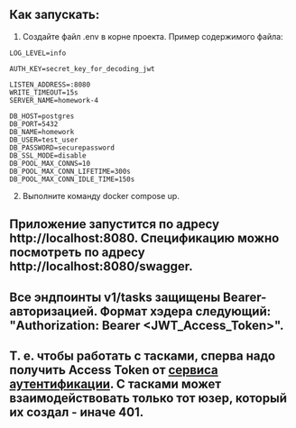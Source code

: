 ## Как запускать:
1. Создайте файл .env в корне проекта. Пример содержимого файла:
```console
LOG_LEVEL=info

AUTH_KEY=secret_key_for_decoding_jwt

LISTEN_ADDRESS=:8080
WRITE_TIMEOUT=15s
SERVER_NAME=homework-4

DB_HOST=postgres
DB_PORT=5432
DB_NAME=homework
DB_USER=test_user
DB_PASSWORD=securepassword
DB_SSL_MODE=disable
DB_POOL_MAX_CONNS=10
DB_POOL_MAX_CONN_LIFETIME=300s
DB_POOL_MAX_CONN_IDLE_TIME=150s
```
2. Выполните команду docker compose up.

## Приложение запустится по адресу http://localhost:8080. Спецификацию можно посмотреть по адресу http://localhost:8080/swagger.

## Все эндпоинты v1/tasks защищены Bearer-авторизацией. Формат хэдера следующий: "Authorization: Bearer <JWT_Access_Token>".
## Т. е. чтобы работать с тасками, сперва надо получить Access Token от [сервиса аутентификации](https://github.com/0ne290/grpc-auth). С тасками может взаимодействовать только тот юзер, который их создал - иначе 401.
